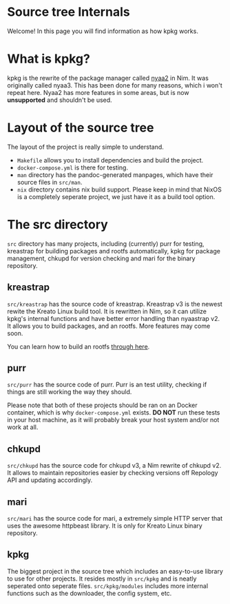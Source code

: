 # Source tree Internals
Welcome! In this page you will find information as how kpkg works.

# What is kpkg?
kpkg is the rewrite of the package manager called [nyaa2](https://github.com/kreatolinux/nyaa2) in Nim. It was originally called nyaa3. This has been done for many reasons, which i won't repeat here. Nyaa2 has more features in some areas, but is now **unsupported** and shouldn't be used.

# Layout of the source tree
The layout of the project is really simple to understand.

* `Makefile` allows you to install dependencies and build the project.
* `docker-compose.yml` is there for testing.
* `man` directory has the pandoc-generated manpages, which have their source files in `src/man`.
* `nix` directory contains nix build support. Please keep in mind that NixOS is a completely seperate project, we just have it as a build tool option.

# The src directory
`src` directory has many projects, including (currently) purr for testing, kreastrap for building packages and rootfs automatically, kpkg for package management, chkupd for version checking and mari for the binary repository.

## kreastrap
`src/kreastrap` has the source code of kreastrap. Kreastrap v3 is the newest rewite the Kreato Linux build tool. It is rewritten in Nim, so it can utilize kpkg's internal functions and have better error handling than nyaastrap v2. It allows you to build packages, and an rootfs. More features may come soon.

You can learn how to build an rootfs [through here](./how-to-rootfs.md).

## purr
`src/purr` has the source code of purr. Purr is an test utility, checking if things are still working the way they should.

Please note that both of these projects should be ran on an Docker container, which is why `docker-compose.yml` exists. **DO NOT** run these tests in your host machine, as it will probably break your host system and/or not work at all.

## chkupd
`src/chkupd` has the source code for chkupd v3, a Nim rewrite of chkupd v2. It allows to maintain repositories easier by checking versions off Repology API and updating accordingly.

## mari
`src/mari` has the source code for mari, a extremely simple HTTP server that uses the awesome httpbeast library. It is only for Kreato Linux binary repository.

## kpkg
The biggest project in the source tree which includes an easy-to-use library to use for other projects. It resides mostly in `src/kpkg` and is neatly seperated onto seperate files.
`src/kpkg/modules` includes more internal functions such as the downloader, the config system, etc.
